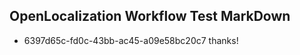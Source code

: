 ## OpenLocalization Workflow Test MarkDown
* 6397d65c-fd0c-43bb-ac45-a09e58bc20c7 thanks!

<!--HONumber=Sep16_HO1-->


